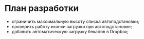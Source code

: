 # План разработки

* ограничить максимальную высоту списка автоподстановки;
* проверить работу иконки загрузки при автоподстановке;
* добавить автоматическую загрузку бекапов в Dropbox;

